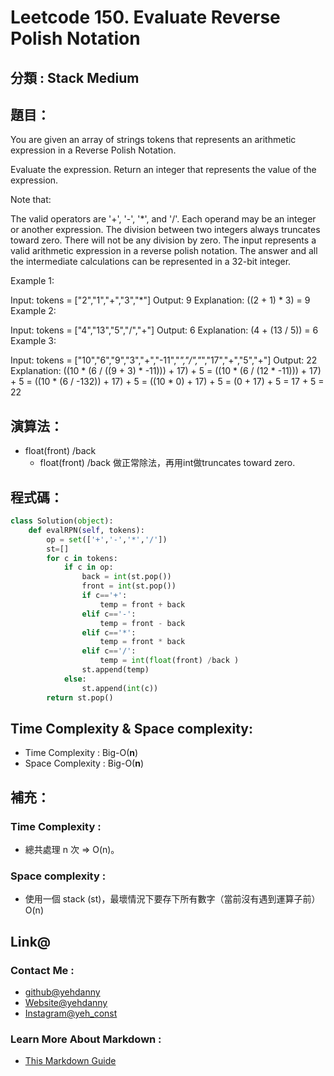 # Leetcode  150. Evaluate Reverse Polish Notation

## 分類 : Stack Medium

## 題目：
You are given an array of strings tokens that represents an arithmetic expression in a Reverse Polish Notation.

Evaluate the expression. Return an integer that represents the value of the expression.

Note that:

The valid operators are '+', '-', '*', and '/'.
Each operand may be an integer or another expression.
The division between two integers always truncates toward zero.
There will not be any division by zero.
The input represents a valid arithmetic expression in a reverse polish notation.
The answer and all the intermediate calculations can be represented in a 32-bit integer.
 

Example 1:

Input: tokens = ["2","1","+","3","*"]
Output: 9
Explanation: ((2 + 1) * 3) = 9
Example 2:

Input: tokens = ["4","13","5","/","+"]
Output: 6
Explanation: (4 + (13 / 5)) = 6
Example 3:

Input: tokens = ["10","6","9","3","+","-11","*","/","*","17","+","5","+"]
Output: 22
Explanation: ((10 * (6 / ((9 + 3) * -11))) + 17) + 5
= ((10 * (6 / (12 * -11))) + 17) + 5
= ((10 * (6 / -132)) + 17) + 5
= ((10 * 0) + 17) + 5
= (0 + 17) + 5
= 17 + 5
= 22

## 演算法：
- float(front) /back
  - float(front) /back 做正常除法，再用int做truncates toward zero.
## 程式碼：
```python
class Solution(object):
    def evalRPN(self, tokens):
        op = set(['+','-','*','/'])
        st=[]
        for c in tokens:
            if c in op:
                back = int(st.pop())
                front = int(st.pop())
                if c=='+':
                    temp = front + back
                elif c=='-':
                    temp = front - back
                elif c=='*':
                    temp = front * back
                elif c=='/':
                    temp = int(float(front) /back )               
                st.append(temp)
            else:
                st.append(int(c))
        return st.pop()
```
## Time Complexity & Space complexity:
- Time Complexity   :   Big-O(__n__)
- Space Complexity   :  Big-O(__n__)

## 補充：
### Time Complexity :
- 總共處理 n 次 ⇒ O(n)。
### Space complexity :
- 使用一個 stack (st)，最壞情況下要存下所有數字（當前沒有遇到運算子前） O(n)

## Link@
### Contact Me : 
- [github@yehdanny](https://github.com/yehdanny)
- [Website@yehdanny](https://yehdanny.github.io/mypage/html/index.html)
- [Instagram@yeh_const](https://www.instagram.com/yeh_const?igsh=MTVlNTl2eGVkeWI2MA%3D%3D&utm_source=qr)
### Learn More About Markdown :
- [This Markdown Guide](https://www.markdownguide.org/)
